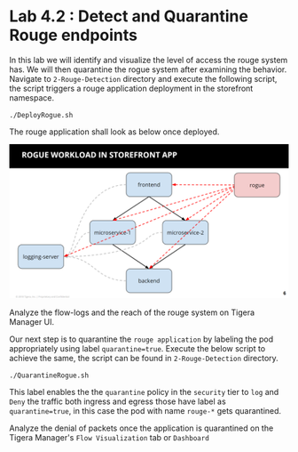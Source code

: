 # Lab 4.2 : Detect and Quarantine Rouge endpoints

In this lab we will identify and visualize the level of access the rouge system has. We will then quarantine the rogue system after examining the behavior. Navigate to `2-Rouge-Detection` directory and execute the following script, the script triggers a rouge application deployment in the storefront namespace.
```
./DeployRogue.sh
```

The rouge application shall look as below once deployed.

![rouge-setup](img/rouge-setup.png)

Analyze the flow-logs and the reach of the rouge system on Tigera Manager UI.


Our next step is to quarantine the `rouge application` by labeling the pod appropriately using label `quarantine=true`. Execute the below script to achieve the same, the script  can be found in `2-Rouge-Detection` directory.

```
./QuarantineRogue.sh
```

This label enables the the `quarantine` policy in the `security` tier to `log` and `Deny` the traffic both ingress and egress those have label as `quarantine=true`, in this case the pod with name `rouge-*` gets quarantined.

Analyze the denial of packets once the application is quarantined on the Tigera Manager's `Flow Visualization` tab or `Dashboard`
